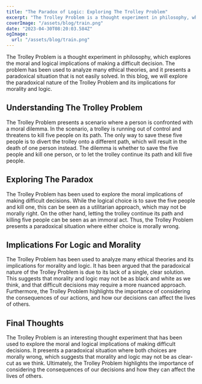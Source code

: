 ```yaml
---
title: "The Paradox of Logic: Exploring The Trolley Problem"
excerpt: "The Trolley Problem is a thought experiment in philosophy, which explores the moral and logical implications of making a difficult decision. The problem has been used to analyze many ethical theories, and it presents a paradoxical situation that is not easily solved."
coverImage: "/assets/blog/train.png"
date: "2023-04-30T08:20:03.584Z"
ogImage:
  url: "/assets/blog/train.png"
---
```


The Trolley Problem is a thought experiment in philosophy, which explores the moral and logical implications of making a difficult decision. The problem has been used to analyze many ethical theories, and it presents a paradoxical situation that is not easily solved. In this blog, we will explore the paradoxical nature of the Trolley Problem and its implications for morality and logic.

## Understanding The Trolley Problem
The Trolley Problem presents a scenario where a person is confronted with a moral dilemma. In the scenario, a trolley is running out of control and threatens to kill five people on its path. The only way to save these five people is to divert the trolley onto a different path, which will result in the death of one person instead. The dilemma is whether to save the five people and kill one person, or to let the trolley continue its path and kill five people.

## Exploring The Paradox
The Trolley Problem has been used to explore the moral implications of making difficult decisions. While the logical choice is to save the five people and kill one, this can be seen as a utilitarian approach, which may not be morally right. On the other hand, letting the trolley continue its path and killing five people can be seen as an immoral act. Thus, the Trolley Problem presents a paradoxical situation where either choice is morally wrong.

## Implications For Logic and Morality
The Trolley Problem has been used to analyze many ethical theories and its implications for morality and logic. It has been argued that the paradoxical nature of the Trolley Problem is due to its lack of a single, clear solution. This suggests that morality and logic may not be as black and white as we think, and that difficult decisions may require a more nuanced approach. Furthermore, the Trolley Problem highlights the importance of considering the consequences of our actions, and how our decisions can affect the lives of others. 

## Final Thoughts
The Trolley Problem is an interesting thought experiment that has been used to explore the moral and logical implications of making difficult decisions. It presents a paradoxical situation where both choices are morally wrong, which suggests that morality and logic may not be as clear-cut as we think. Ultimately, the Trolley Problem highlights the importance of considering the consequences of our decisions and how they can affect the lives of others.
